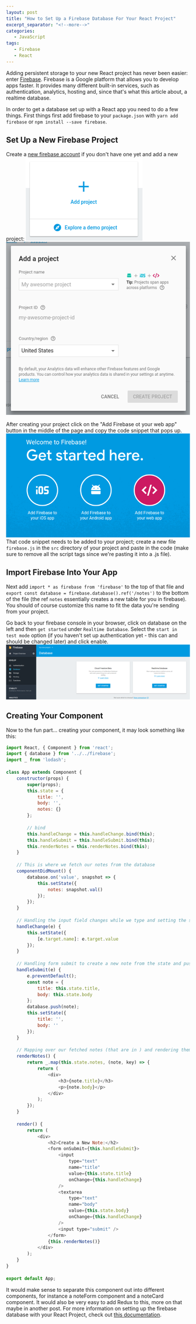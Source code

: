 ```yaml
---
layout: post
title: "How to Set Up a Firebase Database For Your React Project"
excerpt_separator: "<!--more-->"
categories:
   - JavaScript
tags:
   - Firebase
   - React
---
```


Adding persistent storage to your new React project has never been easier: enter [Firebase](https://firebase.google.com/). Firebase is a Google platform that allows you to develop apps faster. It provides many different built-in services, such as authentication, analytics, hosting and, since that's what this article about, a realtime database.

In order to get a database set up with a React app you need to do a few things. First things first add firebase to your `package.json` with `yarn add firebase` or `npm install --save firebase`.

<!--more-->

## Set Up a New Firebase Project
Create a [new firebase account](https://firebase.google.com/) if you don't have one yet and add a new project:
![Create New Firebase Project](../assets/images/add-new-firebase-project.png)
<img class="gifplayer" src="../assets/images/create-new-firebase-project.png">

After creating your project click on the "Add Firebase ot your web app" button in the middle of the page and copy the code snippet that pops up.
![Add Firebase To Your Web App](../assets/images/add-firebase-to-web-app.png)
That code snippet needs to be added to your project; create a new file `firebase.js` in the `src` directory of your project and paste in the code (make sure to remove all the script tags since we're pasting it into a .js file).

## Import Firebase Into Your App
Next add `import * as firebase from 'firebase'` to the top of that file and `export const database = firebase.database().ref('/notes')` to the bottom of the file (the ref `notes` essentially creates a new table for you in firebase). You should of course customize this name to fit the data you're sending from your project.

Go back to your firebase console in your browser, click on database on the left and then `get started` under `Realtime Database`. Select the `start in test mode` option (if you haven't set up authentication yet - this can and should be changed later) and click enable.
![Get Started with Firebase Database](../assets/images/firebase-database-get-started.png)

## Creating Your Component
Now to the fun part... creating your component, it may look something like this:

```js
import React, { Component } from 'react';
import { database } from '../../firebase';
import _ from 'lodash';

class App extends Component {
	constructor(props) {
		super(props);
		this.state = {
			title: '',
			body: '',
			notes: {}
		};

		// bind
		this.handleChange = this.handleChange.bind(this);
		this.handleSubmit = this.handleSubmit.bind(this);
		this.renderNotes = this.renderNotes.bind(this);
	}

	// This is where we fetch our notes from the database
	componentDidMount() {
		database.on('value', snapshot => {
			this.setState({
				notes: snapshot.val()
			});
		});
	}

	// Handling the input field changes while we type and setting the state appropriately
	handleChange(e) {
		this.setState({
			[e.target.name]: e.target.value
		});
	}

	// Handling form submit to create a new note from the state and push it to our firebase database
	handleSubmit(e) {
		e.preventDefault();
		const note = {
			title: this.state.title,
			body: this.state.body
		};
		database.push(note);
		this.setState({
			title: '',
			body: ''
		});
	}

	// Mapping over our fetched notes (that are in ) and rendering them
	renderNotes() {
		return _.map(this.state.notes, (note, key) => {
			return (
				<div>
					<h3>{note.title}</h3>
					<p>{note.body}</p>
				</div>
			);
		});
	}

	render() {
		return (
			<div>
				<h2>Create a New Note:</h2>
				<form onSubmit={this.handleSubmit}>
					<input
						type="text"
						name="title"
						value={this.state.title}
						onChange={this.handleChange}
					/>
					<textarea
						type="text"
						name="body"
						value={this.state.body}
						onChange={this.handleChange}
					/>
					<input type="submit" />
				</form>
				{this.renderNotes()}
			</div>
		);
	}
}

export default App;

```

It would make sense to separate this component out into different components, for instance a noteForm component and a noteCard component. It would also be very easy to add Redux to this, more on that maybe in another post. For more information on setting up the firebase database with your React Project, check out [this documentation](https://firebase.google.com/docs/database/web/start).

